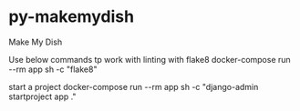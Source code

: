# py-makemydish

Make My Dish

Use below commands tp
work with linting with flake8
docker-compose run --rm app sh -c "flake8"

start a project
docker-compose run --rm app sh -c "django-admin startproject app ."
